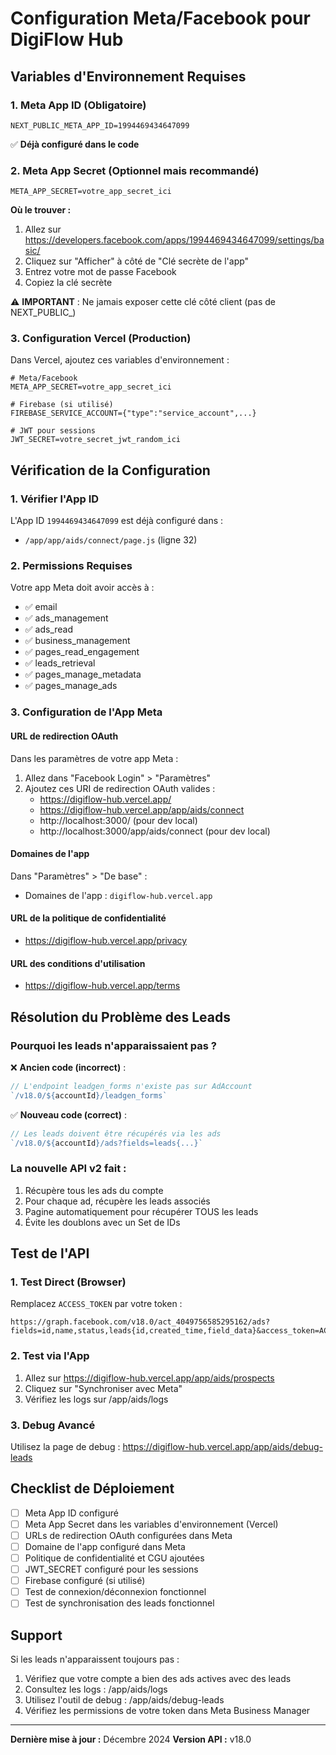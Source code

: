 # Configuration Meta/Facebook pour DigiFlow Hub

## Variables d'Environnement Requises

### 1. Meta App ID (Obligatoire)
```env
NEXT_PUBLIC_META_APP_ID=1994469434647099
```
✅ **Déjà configuré dans le code**

### 2. Meta App Secret (Optionnel mais recommandé)
```env
META_APP_SECRET=votre_app_secret_ici
```

**Où le trouver :**
1. Allez sur https://developers.facebook.com/apps/1994469434647099/settings/basic/
2. Cliquez sur "Afficher" à côté de "Clé secrète de l'app"
3. Entrez votre mot de passe Facebook
4. Copiez la clé secrète

⚠️ **IMPORTANT** : Ne jamais exposer cette clé côté client (pas de NEXT_PUBLIC_)

### 3. Configuration Vercel (Production)

Dans Vercel, ajoutez ces variables d'environnement :

```env
# Meta/Facebook
META_APP_SECRET=votre_app_secret_ici

# Firebase (si utilisé)
FIREBASE_SERVICE_ACCOUNT={"type":"service_account",...}

# JWT pour sessions
JWT_SECRET=votre_secret_jwt_random_ici
```

## Vérification de la Configuration

### 1. Vérifier l'App ID
L'App ID `1994469434647099` est déjà configuré dans :
- `/app/app/aids/connect/page.js` (ligne 32)

### 2. Permissions Requises
Votre app Meta doit avoir accès à :
- ✅ email
- ✅ ads_management
- ✅ ads_read
- ✅ business_management
- ✅ pages_read_engagement
- ✅ leads_retrieval
- ✅ pages_manage_metadata
- ✅ pages_manage_ads

### 3. Configuration de l'App Meta

#### URL de redirection OAuth
Dans les paramètres de votre app Meta :
1. Allez dans "Facebook Login" > "Paramètres"
2. Ajoutez ces URI de redirection OAuth valides :
   - https://digiflow-hub.vercel.app/
   - https://digiflow-hub.vercel.app/app/aids/connect
   - http://localhost:3000/ (pour dev local)
   - http://localhost:3000/app/aids/connect (pour dev local)

#### Domaines de l'app
Dans "Paramètres" > "De base" :
- Domaines de l'app : `digiflow-hub.vercel.app`

#### URL de la politique de confidentialité
- https://digiflow-hub.vercel.app/privacy

#### URL des conditions d'utilisation
- https://digiflow-hub.vercel.app/terms

## Résolution du Problème des Leads

### Pourquoi les leads n'apparaissaient pas ?

❌ **Ancien code (incorrect)** :
```javascript
// L'endpoint leadgen_forms n'existe pas sur AdAccount
`/v18.0/${accountId}/leadgen_forms`
```

✅ **Nouveau code (correct)** :
```javascript
// Les leads doivent être récupérés via les ads
`/v18.0/${accountId}/ads?fields=leads{...}`
```

### La nouvelle API v2 fait :
1. Récupère tous les ads du compte
2. Pour chaque ad, récupère les leads associés
3. Pagine automatiquement pour récupérer TOUS les leads
4. Évite les doublons avec un Set de IDs

## Test de l'API

### 1. Test Direct (Browser)
Remplacez `ACCESS_TOKEN` par votre token :
```
https://graph.facebook.com/v18.0/act_4049756585295162/ads?fields=id,name,status,leads{id,created_time,field_data}&access_token=ACCESS_TOKEN
```

### 2. Test via l'App
1. Allez sur https://digiflow-hub.vercel.app/app/aids/prospects
2. Cliquez sur "Synchroniser avec Meta"
3. Vérifiez les logs sur /app/aids/logs

### 3. Debug Avancé
Utilisez la page de debug : https://digiflow-hub.vercel.app/app/aids/debug-leads

## Checklist de Déploiement

- [ ] Meta App ID configuré
- [ ] Meta App Secret dans les variables d'environnement (Vercel)
- [ ] URLs de redirection OAuth configurées dans Meta
- [ ] Domaine de l'app configuré dans Meta
- [ ] Politique de confidentialité et CGU ajoutées
- [ ] JWT_SECRET configuré pour les sessions
- [ ] Firebase configuré (si utilisé)
- [ ] Test de connexion/déconnexion fonctionnel
- [ ] Test de synchronisation des leads fonctionnel

## Support

Si les leads n'apparaissent toujours pas :
1. Vérifiez que votre compte a bien des ads actives avec des leads
2. Consultez les logs : /app/aids/logs
3. Utilisez l'outil de debug : /app/aids/debug-leads
4. Vérifiez les permissions de votre token dans Meta Business Manager

---
**Dernière mise à jour :** Décembre 2024
**Version API :** v18.0